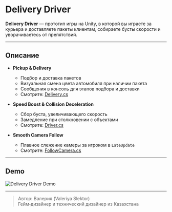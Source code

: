 # Delivery Driver

**Delivery Driver** — прототип игры на Unity, в которой вы играете за курьера и доставляете пакеты клиентам, собираете бусты скорости и уворачиваетесь от препятствий.

---

## Описание

- **Pickup & Delivery**  
  - Подбор и доставка пакетов  
  - Визуальная смена цвета автомобиля при наличии пакета  
  - Сообщения в консоль для этапов подбора и доставки  
  - Смотрите: [Delivery.cs](Assets/Delivery.cs)

- **Speed Boost & Collision Deceleration**  
  - Сбор буста, увеличивающего скорость  
  - Замедление при столкновении с объектами  
  - Смотрите: [Driver.cs](Assets/Driver.cs)

- **Smooth Camera Follow**  
  - Плавное слежение камеры за игроком в `LateUpdate`  
  - Смотрите: [FollowCamera.cs](Assets/FollowCamera.cs)

---

## Demo

![Delivery Driver Demo](Driver.gif)

---

> Автор: Валерия (Valeriya Slektor)  
> Гейм‑дизайнер и технический дизайнер из Казахстана  
